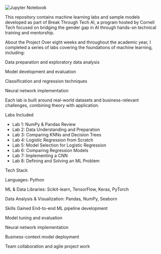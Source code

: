 ![Jupyter Notebook](https://img.shields.io/badge/jupyter-%23FA0F00.svg?style=for-the-badge&logo=jupyter&logoColor=white)

This repository contains machine learning labs and sample models developed as part of Break Through Tech AI, a program hosted by Cornell Tech focused on bridging the gender gap in AI through hands-on technical training and mentorship.

About the Project
Over eight weeks and throughout the academic year, I completed a series of labs covering the foundations of machine learning, including:

Data preparation and exploratory data analysis

Model development and evaluation

Classification and regression techniques

Neural network implementation

Each lab is built around real-world datasets and business-relevant challenges, combining theory with application.

Labs Included
* Lab 1: NumPy & Pandas Review
* Lab 2: Data Understanding and Preparation
* Lab 3: Comparing KNNs and Decision Trees
* Lab 4: Logistic Regression from Scratch
* Lab 5: Model Selection for Logistic Regression
* Lab 6: Comparing Regression Models
* Lab 7: Implementing a CNN
* Lab 8: Defining and Solving an ML Problem

Tech Stack

Languages: Python

ML & Data Libraries: Scikit-learn, TensorFlow, Keras, PyTorch

Data Analysis & Visualization: Pandas, NumPy, Seaborn

Skills Gained
End-to-end ML pipeline development

Model tuning and evaluation

Neural network implementation

Business-context model deployment

Team collaboration and agile project work

